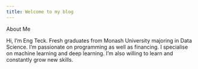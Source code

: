 ```yaml
---
title: Welcome to my blog
---
```


About Me

Hi, I’m Eng Teck. Fresh graduates from Monash University majoring in Data Science. I’m passionate on programming as well as financing. I specialise on machine learning and deep learning. I’m also willing to learn and constantly grow new skills.



